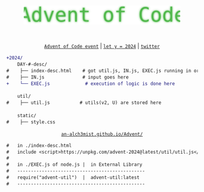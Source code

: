 <p align="center">
  <a href= "https://an-alch3mist.github.io/Advent/" target="_blank" rel="noopener noreferrer">
    <img height="50px"  src="https://github.com/an-alch3mist/Advent/blob/main/root/readme/advent%20of%20code.svg" alt="Advent of Code logo">
  </a>
</p>

<br/>

<p align="center">
     <a href="https://adventofcode.com/"><code>Advent of Code event</code></a> | <a href="https://github.com/an-alch3mist/Advent/tree/main/2024"><code>let y = 2024</code></a>  | <a href="https://x.com/Marching_Tetrod"><code>twitter</code></a>
</p>


```diff
+2024/
    DAY-#-desc/
#    ├── index-desc.html    # got util.js, IN.js, EXEC.js running in order         
#    ├── IN.js              # input goes here
+    └── EXEC.js             # execution of logic is done here
    
    util/
#    ├── util.js           # utils(v2, U) are stored here

    static/
#    ├── style.css
```

<!--
- text in red
+ text in green
! text in orange
# text in gray
@@ text in purple (and bold)@@
-->

<p align="center">
     <a href="https://an-alch3mist.github.io/Advent/"><code>an-alch3mist.github.io/Advent/</code></a>
</p>


```diff
#   in ./index-desc.html 
#   include <script>https://unpkg.com/advent-2024@latest/util/util.js</script>
#   
#   in ./EXEC.js of node.js |  in External Library
#   -----------------------------------------------
#   require("advent-util")  |  advent-util:latest
#   -----------------------------------------------
```
